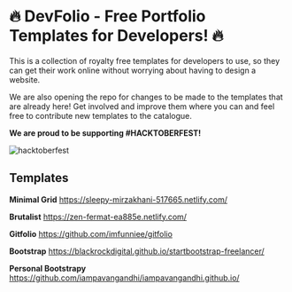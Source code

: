 # 🔥 DevFolio - Free Portfolio Templates for Developers! 🔥

This is a collection of royalty free templates for developers to use, so they can get their work online without worrying about having to design a website.

We are also opening the repo for changes to be made to the templates that are already here! Get involved and improve them where you can and feel free to contribute new templates to the catalogue.

**We are proud to be supporting #HACKTOBERFEST!**

![hacktoberfest](https://thepracticaldev.s3.amazonaws.com/i/4qzk6l54da8fq9t37b2g.png)

## Templates

**Minimal Grid**
https://sleepy-mirzakhani-517665.netlify.com/

**Brutalist**
https://zen-fermat-ea885e.netlify.com/

**Gitfolio**
https://github.com/imfunniee/gitfolio

**Bootstrap**
https://blackrockdigital.github.io/startbootstrap-freelancer/

**Personal Bootstrapy**
https://github.com/iampavangandhi/iampavangandhi.github.io/

